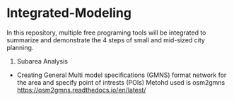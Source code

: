 # Integrated-Modeling
In this repository, multiple free programing tools will be integrated to summarize and demonstrate the 4 steps of small and mid-sized city planning.
1. Subarea Analysis
- Creating General Multi model specifications (GMNS) format network for the area and specify point of intrests (POIs)
Metohd used is osm2gmns https://osm2gmns.readthedocs.io/en/latest/
